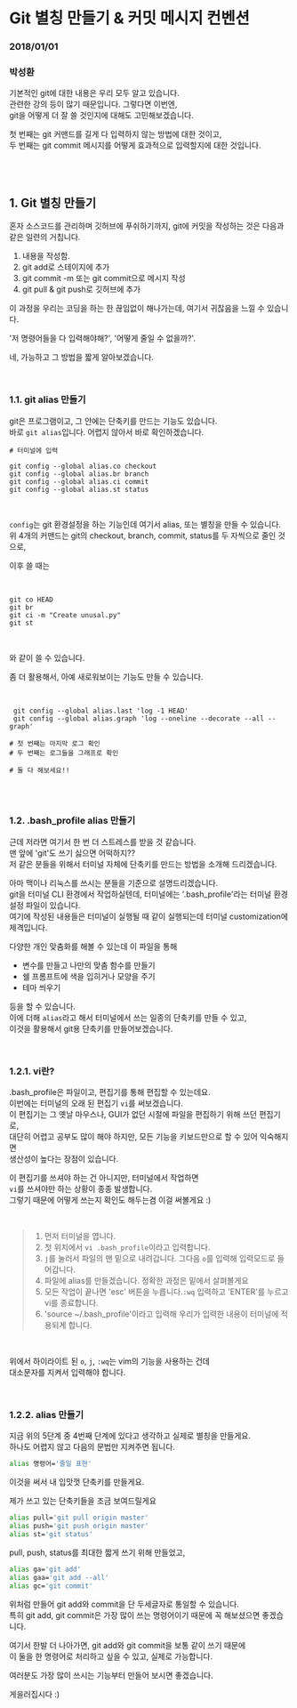 # Git 별칭 만들기 & 커밋 메시지 컨벤션

### 2018/01/01
### 박성환

기본적인 git에 대한 내용은 우리 모두 알고 있습니다.  
관련한 강의 등이 많기 때문입니다. 그렇다면 이번엔,  
git을 어떻게 더 잘 쓸 것인지에 대해도 고민해보겠습니다.  

첫 번째는 git 커맨드를 길게 다 입력하지 않는 방법에 대한 것이고,    
두 번째는 git commit 메시지를 어떻게 효과적으로 입력할지에 대한 것입니다.  


<br>
<br>

## 1. Git 별칭 만들기

혼자 소스코드를 관리하며 깃허브에 푸쉬하기까지, 
git에 커밋을 작성하는 것은 다음과 같은 일련의 거칩니다.  

1. 내용을 작성함.  
2. git add로 스테이지에 추가
3. git commit -m 또는 git commit으로 메시지 작성
4. git pull & git push로 깃허브에 추가

이 과정을 우리는 코딩을 하는 한 끊임없이 해나가는데, 여기서 귀찮음을 느낄 수 있습니다.  

'저 명령어들을 다 입력해야해?', '어떻게 줄일 수 없을까?'.  

네, 가능하고 그 방법을 짧게 알아보겠습니다.   

<br>

### 1.1. git alias 만들기
git은 프로그램이고, 그 안에는 단축키를 만드는 기능도 있습니다.  
바로 `git alias`입니다.  어렵지 않아서 바로 확인하겠습니다.  


```git
# 터미널에 입력

git config --global alias.co checkout
git config --global alias.br branch
git config --global alias.ci commit
git config --global alias.st status 
```

<br>

`config`는 git 환경설정을 하는 기능인데 여기서 alias, 또는 별칭을 만들 수 있습니다.  
위 4개의 커맨드는 git의 checkout, branch, commit, status를 두 자씩으로 줄인 것으로,  

이후 쓸 때는

<br>

```git
git co HEAD
git br
git ci -m "Create unusal.py"
git st
```

<br>

와 같이 쓸 수 있습니다.  

좀 더 활용해서, 아예 새로워보이는 기능도 만들 수 있습니다.

<br>


```git
 git config --global alias.last 'log -1 HEAD'
 git config --global alias.graph 'log --oneline --decorate --all --graph'

# 첫 번째는 마지막 로그 확인
# 두 번째는 로그들을 그래프로 확인

# 둘 다 해보세요!!
```

<br><br>

### 1.2. .bash\_profile alias 만들기
근데 저라면 여기서 한 번 더 스트레스를 받을 것 같습니다.  
맨 앞에 'git'도 쓰기 싫으면 어떡하지??  
저 같은 분들을 위해서 터미널 자체에 단축키를 만드는 방법을 소개해 드리겠습니다.  


아마 맥이나 리눅스를 쓰시는 분들을 기준으로 설명드리겠습니다.  
git을 터미널 CLI 환경에서 작업하실텐데, 터미널에는 '.bash\_profile'라는 터미널 환경설정 파일이 있습니다.  
여기에 작성된 내용들은 터미널이 실행될 때 같이 실행되는데 터미널 customization에 제격입니다.  

다양한 개인 맞춤화를 해볼 수 있는데 이 파일을 통해
* 변수를 만들고 나만의 맞춤 함수를 만들기
* 쉘 프롬프트에 색을 입히거나 모양을 주기
* 테마 씌우기

등을 할 수 있습니다.  
이에 더해 `alias`라고 해서 터미널에서 쓰는 일종의 단축키를 만들 수 있고,  
이것을 활용해서 git용 단축키를 만들어보겠습니다.  

<br>

### 1.2.1. vi란?

.bash\_profile은 파일이고, 편집기를 통해 편집할 수 있는데요.  
이번에는 터미널의 오래 된 편집기 `vi`를 써보겠습니다.  
이 편집기는 그 옛날 마우스나, GUI가 없던 시절에 파일을 편집하기 위해 쓰던 편집기로,  
대단히 어렵고 공부도 많이 해야 하지만, 모든 기능을 키보드만으로 할 수 있어 익숙해지면  
생산성이 높다는 장점이 있습니다.  


이 편집기를 쓰셔야 하는 건 아니지만, 터미널에서 작업하면  
`vi`를 쓰셔야만 하는 상황이 종종 발생합니다.  
그렇기 때문에 어떻게 쓰는지 확인도 해두는겸 이걸 써볼게요 :)

<br>

> 1. 먼저 터미널을 엽니다.
> 2. 첫 위치에서 `vi .bash_profile`이라고 입력합니다.
> 3. `j`를 눌러서 파일의 맨 밑으로 내려갑니다. 그다음 `o`를 입력해 입력모드로 들어갑니다.
> 4. 파일에 alias를 만들겠습니다. 정확한 과정은 밑에서 살펴볼게요
> 5. 모든 작업이 끝나면 'esc' 버튼을 누릅니다.`:wq` 입력하고 'ENTER'를 누르고 vi를 종료합니다.
> 6. 'source ~/.bash\_profile'이라고 입력해 우리가 입력한 내용이 터미널에 적용되게 합니다.

<br>

위에서 하이라이트 된 `o`, `j`, `:wq`는 vim의 기능을 사용하는 건데  
대소문자를 지켜서 입력해야 합니다.

<br>


### 1.2.2. alias 만들기
지금 위의 5단계 중 4번째 단계에 있다고 생각하고 실제로 별칭을 만들게요.  
하나도 어렵지 않고 다음의 문법만 지켜주면 됩니다.

```sh
alias 명령어='줄일 표현'
```

이것을 써서 내 입맛껏 단축키를 만들게요.  

제가 쓰고 있는 단축키들을 조금 보여드릴게요


```sh
alias pull='git pull origin master'
alias push='git push origin master'
alias st='git status'
```

pull, push, status를 최대한 짧게 쓰기 위해 만들었고,  


```sh
alias ga='git add'
alias gaa='git add --all'
alias gc='git commit'
```

위처럼 만들어 git add와 commit을 단 두세글자로 통일할 수 있습니다.  
특히 git add, git commit은 가장 많이 쓰는 명령어이기 때문에 꼭 해보셨으면 좋겠습니다.  

여기서 한발 더 나아가면, git add와 git commit을 보통 같이 쓰기 때문에  
이 둘을 한 명령어로 처리하고 싶을 수 있고, 실제로 가능합니다.  
 

여러분도 가장 많이 쓰시는 기능부터 만들어 보시면 좋겠습니다.  

게을러집시다 :)
